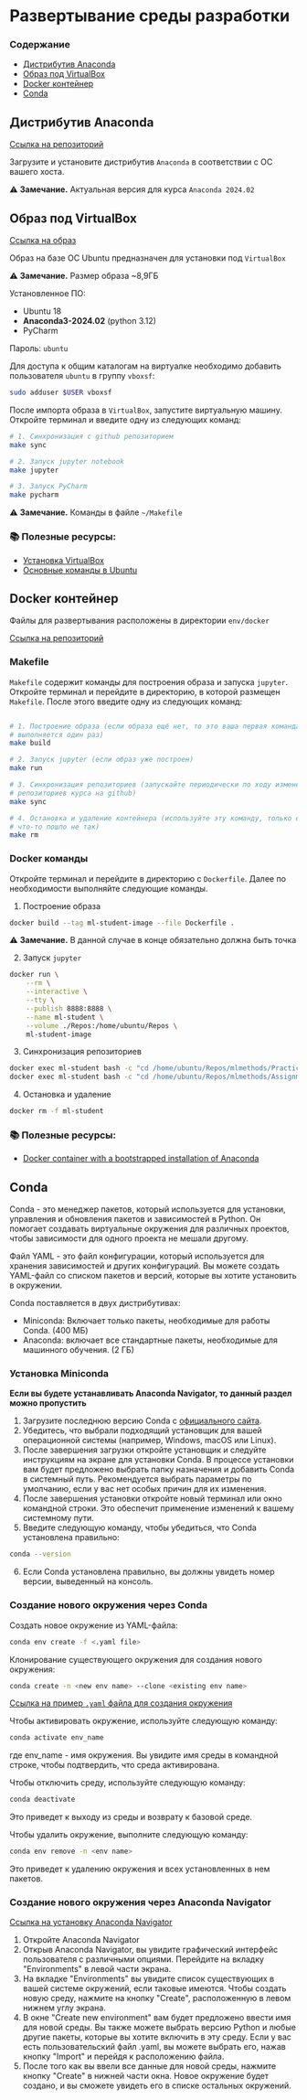 # Развертывание среды разработки

### Содержание

- [Дистрибутив Anaconda](#Дистрибутив-Anaconda)
- [Образ под VirtualBox](#Образ-под-VirtualBox)
- [Docker контейнер](#Docker-контейнер)
- [Conda](#Conda)


## Дистрибутив Anaconda

[Ссылка на репозиторий](https://repo.anaconda.com/archive/)

Загрузите и установите дистрибутив `Anaconda` в  соответствии с ОС вашего хоста.

⚠️ **Замечание.** Актуальная версия для курса `Anaconda 2024.02`

## Образ под VirtualBox

[Ссылка на образ]([https://drive.google.com/file/d/1yBX8ardKTMLdk6j-75wpXGdf9nFW1lfM/view](https://drive.google.com/file/d/1I4qOKj5vRLSvEqGcA1rrl4craqhP_jR8/view?usp=drive_link))

Образ на базе ОС Ubuntu предназначен для установки под `VirtualBox`

⚠️ **Замечание.** Размер образа ~8,9ГБ

Установленное ПО:

- Ubuntu 18
- **Anaconda3-2024.02** (python 3.12)
- PyCharm


Пароль: `ubuntu`

Для доступа к общим каталогам на виртуалке необходимо добавить пользователя `ubuntu` в группу `vboxsf`:

```bash
sudo adduser $USER vboxsf
```

После импорта образа в `VirtualBox`, запустите виртуальную машину. Откройте терминал и введите одну из следующих команд:

```bash
# 1. Синхронизация с github репозиторием
make sync

# 2. Запуск jupyter notebook
make jupyter

# 3. Запуск PyCharm
make pycharm
```

⚠️ **Замечание.** Команды в файле `~/Makefile`

### 📚 Полезные ресурсы:

- [Установка VirtualBox](https://www.virtualbox.org/wiki/Downloads)
- [Основные команды в Ubuntu](https://github.com/BigDataProcSystems/Practice/blob/master/common/docs/basic_shell_commands.md)


## Docker контейнер

Файлы для развертывания расположены в директории `env/docker`

[Ссылка на репозиторий](https://github.com/MLMethods/Practice/tree/master/env/docker)

### Makefile

`Makefile` содержит команды для построения образа и запуска `jupyter`. Откройте терминал и перейдите в директорию, в которой размещен `Makefile`. После этого введите одну из следующих команд:

```bash

# 1. Построение образа (если образа ещё нет, то это ваша первая команда,
# выполняется один раз)
make build

# 2. Запуск jupyter (если образ уже построен)
make run

# 3. Синхронизация репозиториев (запускайте периодически по ходу изменения 
# репозиториев курса на github)
make sync

# 4. Остановка и удаление контейнера (используйте эту команду, только если 
# что-то пошло не так)
make rm
```

### Docker команды

Откройте терминал и перейдите в директорию с `Dockerfile`. Далее по необходимости выполняйте следующие команды.

1. Построение образа

```bash
docker build --tag ml-student-image --file Dockerfile .
```

⚠️ **Замечание.** В данной случае в конце обязательно должна быть точка

2. Запуск `jupyter`

```bash
docker run \
    --rm \
    --interactive \
    --tty \
    --publish 8888:8888 \
    --name ml-student \
    --volume ./Repos:/home/ubuntu/Repos \
    ml-student-image
```

3. Синхронизация репозиториев

```bash
docker exec ml-student bash -c "cd /home/ubuntu/Repos/mlmethods/Practice && git pull"
docker exec ml-student bash -c "cd /home/ubuntu/Repos/mlmethods/Assignments && git pull"
```

4. Остановка и удаление

```bash
docker rm -f ml-student
```

### 📚 Полезные ресурсы:

- [Docker container with a bootstrapped installation of Anaconda ](https://github.com/ContinuumIO/docker-images/tree/main/anaconda3)

## Conda

Conda - это менеджер пакетов, который используется для установки, управления и обновления пакетов и зависимостей в Python. Он помогает создавать виртуальные окружения для различных проектов, чтобы зависимости для одного проекта не мешали другому. 

Файл YAML - это файл конфигурации, который используется для хранения зависимостей и других конфигураций. Вы можете создать YAML-файл со списком пакетов и версий, которые вы хотите установить в окружении.

Conda поставляется в двух дистрибутивах:
- Miniconda: Включает только пакеты, необходимые для работы Conda. (400 МБ)
- Anaconda: включает все стандартные пакеты, необходимые для машинного обучения. (2 ГБ)

### Установка Miniconda

**Если вы будете устанавливать Anaconda Navigator, то данный раздел можно пропустить**

1. Загрузите последнюю версию Conda с [официального сайта](https://docs.conda.io/en/latest/miniconda.html). 
2. Убедитесь, что выбрали подходящий установщик для вашей операционной системы (например, Windows, macOS или Linux).
3. После завершения загрузки откройте установщик и следуйте инструкциям на экране для установки Conda. В процессе установки вам будет предложено выбрать папку назначения и добавить Conda в системный путь. Рекомендуется выбрать параметры по умолчанию, если у вас нет особых причин для их изменения.
4. После завершения установки откройте новый терминал или окно командной строки. Это обеспечит применение изменений к вашему системному пути.
5. Введите следующую команду, чтобы убедиться, что Conda установлена правильно:
```bash
conda --version
```
6. Если Conda установлена правильно, вы должны увидеть номер версии, выведенный на консоль.

### Создание нового окружения через Conda

Создать новое окружение из YAML-файла:
```bash
conda env create -f <.yaml file>
```

Клонирование существующего окружения для создания нового окружения:
```bash
conda create -n <new env name> --clone <existing env name>
```

[Ссылка на пример `.yaml` файла для создания окружения](/conda/mlmethds.yaml)

Чтобы активировать окружение, используйте следующую команду:
```bash
conda activate env_name
```
где env_name - имя окружения. Вы увидите имя среды в командной строке, чтобы подтвердить, что среда активирована.

Чтобы отключить среду, используйте следующую команду:
```bash
conda deactivate
```
Это приведет к выходу из среды и возврату к базовой среде.

Чтобы удалить окружение, выполните следующую команду:
```bash
conda env remove -n <env name>
```
Это приведет к удалению окружения и всех установленных в нем пакетов.

### Создание нового окружения через Anaconda Navigator

[Ссылка на установку Anaconda Navigator](https://docs.anaconda.com/navigator/install/#)

1. Откройте Anaconda Navigator
2. Открыв Anaconda Navigator, вы увидите графический интерфейс пользователя с различными опциями. Перейдите на вкладку "Environments" в левой части экрана.
3. На вкладке "Environments" вы увидите список существующих в вашей системе окружений, если таковые имеются. Чтобы создать новую среду, нажмите на кнопку "Create", расположенную в левом нижнем углу экрана.
4. В окне "Create new environment" вам будет предложено ввести имя для новой среды. Вы также можете выбрать версию Python и любые другие пакеты, которые вы хотите включить в эту среду. Если у вас есть пользовательский файл .yaml, вы можете выбрать его, нажав кнопку "Import" и перейдя к расположению файла.
5. После того как вы ввели все данные для новой среды, нажмите кнопку "Create" в нижней части окна. Новое окружение будет создано, и вы сможете увидеть его в списке остальных окружений.

